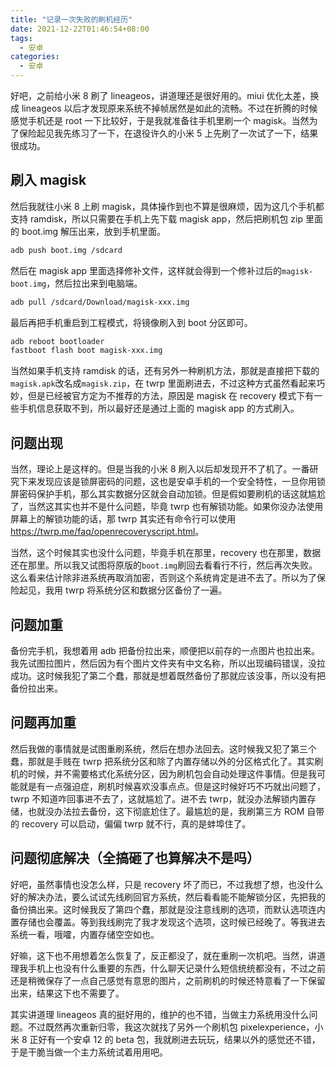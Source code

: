 ```yaml
---
title: "记录一次失败的刷机经历"
date: 2021-12-22T01:46:54+08:00
tags:
  - 安卓
categories:
  - 安卓
---
```


好吧，之前给小米 8 刷了 lineageos，讲道理还是很好用的。miui 优化太差，换成 lineageos 以后才发现原来系统不掉帧居然是如此的流畅。不过在折腾的时候感觉手机还是 root 一下比较好，于是我就准备往手机里刷一个 magisk。当然为了保险起见我先练习了一下，在退役许久的小米 5 上先刷了一次试了一下，结果很成功。

## 刷入 magisk

然后我就往小米 8 上刷 magisk，具体操作到也不算是很麻烦，因为这几个手机都支持 ramdisk，所以只需要在手机上先下载 magisk app，然后把刷机包 zip 里面的 boot.img 解压出来，放到手机里面。

```sh
adb push boot.img /sdcard
```

然后在 magisk app 里面选择修补文件，这样就会得到一个修补过后的`magisk-boot.img`，然后拉出来到电脑端。

```sh
adb pull /sdcard/Download/magisk-xxx.img
```

最后再把手机重启到工程模式，将镜像刷入到 boot 分区即可。

```sh
adb reboot bootloader
fastboot flash boot magisk-xxx.img
```

当然如果手机支持 ramdisk 的话，还有另外一种刷机方法，那就是直接把下载的`magisk.apk`改名成`magisk.zip`，在 twrp 里面刷进去，不过这种方式虽然看起来巧妙，但是已经被官方定为不推荐的方法，原因是 magisk 在 recovery 模式下有一些手机信息获取不到，所以最好还是通过上面的 magisk app 的方式刷入。

## 问题出现

当然，理论上是这样的。但是当我的小米 8 刷入以后却发现开不了机了。一番研究下来发现应该是锁屏密码的问题，这也是安卓手机的一个安全特性，一旦你用锁屏密码保护手机，那么其实数据分区就会自动加锁。但是假如要刷机的话这就尴尬了，当然这其实也并不是什么问题，毕竟 twrp 也有解锁功能。如果你没办法使用屏幕上的解锁功能的话，那 twrp 其实还有命令行可以使用<https://twrp.me/faq/openrecoveryscript.html>。

当然，这个时候其实也没什么问题，毕竟手机在那里，recovery 也在那里，数据还在那里。所以我又试图将原版的`boot.img`刷回去看看行不行，然后再次失败。这么看来估计除非进系统再取消加密，否则这个系统肯定是进不去了。所以为了保险起见，我用 twrp 将系统分区和数据分区备份了一遍。

## 问题加重

备份完手机，我想着用 adb 把备份拉出来，顺便把以前存的一点图片也拉出来。我先试图拉图片，然后因为有个图片文件夹有中文名称，所以出现编码错误，没拉成功。这时候我犯了第二个蠢，那就是想着既然备份了那就应该没事，所以没有把备份拉出来。

## 问题再加重

然后我做的事情就是试图重刷系统，然后在想办法回去。这时候我又犯了第三个蠢，那就是手贱在 twrp 把系统分区和除了内置存储以外的分区格式化了。其实刷机的时候，并不需要格式化系统分区，因为刷机包会自动处理这件事情。但是我可能就是有一点强迫症，刷机时候喜欢没事点点。但是这时候好巧不巧就出问题了，twrp 不知道咋回事进不去了，这就尴尬了。进不去 twrp，就没办法解锁内置存储，也就没办法拉去备份，这下彻底尬住了。最尴尬的是，我刷第三方 ROM 自带的 recovery 可以启动，偏偏 twrp 就不行，真的是蚌埠住了。

## 问题彻底解决（全搞砸了也算解决不是吗）

好吧，虽然事情也没怎么样，只是 recovery 坏了而已，不过我想了想，也没什么好的解决办法，要么试试先线刷回官方系统，然后看看能不能解锁分区，先把我的备份搞出来。这时候我反了第四个蠢，那就是没注意线刷的选项，而默认选项连内置存储也会覆盖。等到我线刷完了我才发现这个选项，这时候已经晚了。等我进去系统一看，哦嚯，内置存储空空如也。

好嘛，这下也不用想着怎么恢复了，反正都没了，就在重刷一次机吧。当然，讲道理我手机上也没有什么重要的东西，什么聊天记录什么短信统统都没有，不过之前还是稍微保存了一点自己感觉有意思的图片，之前刷机的时候还特意看了一下保留出来，结果这下也不需要了。

其实讲道理 lineageos 真的挺好用的，维护的也不错，当做主力系统用没什么问题。不过既然再次重新归零，我这次就找了另外一个刷机包 pixelexperience，小米 8 正好有一个安卓 12 的 beta 包，我就刷进去玩玩，结果以外的感觉还不错，于是干脆当做一个主力系统试着用用吧。
